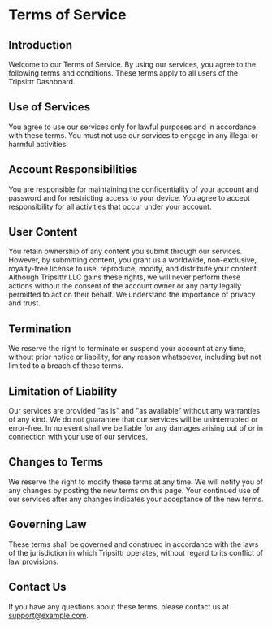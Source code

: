 # Terms of Service

## Introduction
Welcome to our Terms of Service. By using our services, you agree to the following terms and conditions. These terms apply to all users of the Tripsittr Dashboard.

## Use of Services
You agree to use our services only for lawful purposes and in accordance with these terms. You must not use our services to engage in any illegal or harmful activities.

## Account Responsibilities
You are responsible for maintaining the confidentiality of your account and password and for restricting access to your device. You agree to accept responsibility for all activities that occur under your account. 

## User Content
You retain ownership of any content you submit through our services. However, by submitting content, you grant us a worldwide, non-exclusive, royalty-free license to use, reproduce, modify, and distribute your content. Although Tripsittr LLC gains these rights, we will never perform these actions without the consent of the account owner or any party legally permitted to act on their behalf. We understand the importance of privacy and trust.

## Termination
We reserve the right to terminate or suspend your account at any time, without prior notice or liability, for any reason whatsoever, including but not limited to a breach of these terms.

## Limitation of Liability
Our services are provided "as is" and "as available" without any warranties of any kind. We do not guarantee that our services will be uninterrupted or error-free. In no event shall we be liable for any damages arising out of or in connection with your use of our services.

## Changes to Terms
We reserve the right to modify these terms at any time. We will notify you of any changes by posting the new terms on this page. Your continued use of our services after any changes indicates your acceptance of the new terms.

## Governing Law
These terms shall be governed and construed in accordance with the laws of the jurisdiction in which Tripsittr operates, without regard to its conflict of law provisions.

## Contact Us
If you have any questions about these terms, please contact us at support@example.com.
